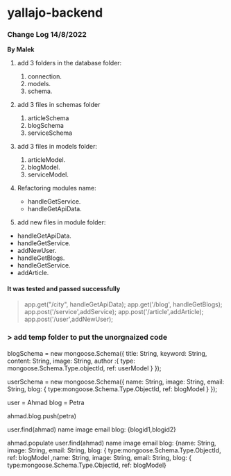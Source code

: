# yallajo-backend

### Change Log 14/8/2022

**By Malek**

1. add 3 folders in the database folder:
    1. connection.
    2. models.
    3. schema.
2. add 3 files in schemas folder
    1. articleSchema
    2. blogSchema
    3. serviceSchema
3. add 3 files in models folder:
    1. articleModel.
    2. blogModel.
    3. serviceModel.

2. Refactoring modules name:
    - handleGetService.
    - handleGetApiData.

3. add new files in module folder:

- handleGetApiData.
- handleGetService.
- addNewUser.
- handleGetBlogs.
- handleGetService.
- addArticle.

#### It was tested and passed successfully

> app.get("/city", handleGetApiData);
> app.get('/blog', handleGetBlogs);
> app.post('/service',addService);
> app.post('/article',addArticle);
> app.post('/user',addNewUser);

### > add temp folder to put the unorgnaized code

####

 blogSchema = new mongoose.Schema({
  title: String,
  keyword: String,
  content: String,
  image: String,
  author :{
    type: mongoose.Schema.Type.objectId,
    ref: userModel
  }
});

userSchema = new mongoose.Schema({
    name: String,
    image: String,
    email: String,
    blog: {
      type:mongoose.Schema.Type.ObjectId,
      ref: blogModel
    }
  });

user = Ahmad
blog = Petra

ahmad.blog.push(petra)

user.find(ahmad)
name
image
email
blog: {blogid1,blogid2}

ahmad.populate
user.find(ahmad)
name
image
email
blog: {name: String,
    image: String,
    email: String,
    blog: {
      type:mongoose.Schema.Type.ObjectId,
      ref: blogModel
      ,name: String,
    image: String,
    email: String,
    blog: {
      type:mongoose.Schema.Type.ObjectId,
      ref: blogModel}

